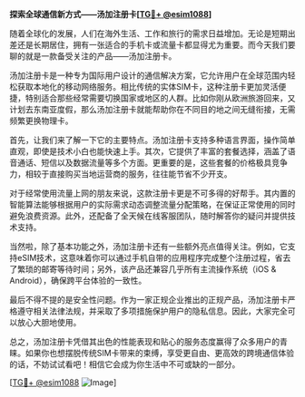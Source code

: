 **探索全球通信新方式——汤加注册卡[[TG💪+ @esim1088](https://t.me/s/esim1088)]**

随着全球化的发展，人们在海外生活、工作和旅行的需求日益增加。无论是短期出差还是长期居住，拥有一张适合的手机卡或流量卡都显得尤为重要。而今天我们要聊的就是一款备受关注的产品——汤加注册卡。

汤加注册卡是一种专为国际用户设计的通信解决方案，它允许用户在全球范围内轻松获取本地化的移动网络服务。相比传统的实体SIM卡，这种注册卡更加灵活便捷，特别适合那些经常需要切换国家或地区的人群。比如你刚从欧洲旅游回来，又计划去东南亚度假，那么汤加注册卡就能帮助你在不同目的地之间无缝衔接，无需频繁更换物理卡。

首先，让我们来了解一下它的主要特点。汤加注册卡支持多种语言界面，操作简单直观，即使是技术小白也能快速上手。其次，它提供了丰富的套餐选择，涵盖了语音通话、短信以及数据流量等多个方面。更重要的是，这些套餐的价格极具竞争力，相较于直接购买当地运营商的服务，往往能节省不少开支。

对于经常使用流量上网的朋友来说，这款注册卡更是不可多得的好帮手。其内置的智能算法能够根据用户的实际需求动态调整流量分配策略，在保证正常使用的同时避免浪费资源。此外，还配备了全天候在线客服团队，随时解答你的疑问并提供技术支持。

当然啦，除了基本功能之外，汤加注册卡还有一些额外亮点值得关注。例如，它支持eSIM技术，这意味着你可以通过手机自带的应用程序完成整个注册过程，省去了繁琐的邮寄等待时间；另外，该产品还兼容几乎所有主流操作系统（iOS & Android），确保跨平台体验的一致性。

最后不得不提的是安全性问题。作为一家正规企业推出的正规产品，汤加注册卡严格遵守相关法律法规，并采取了多项措施保护用户的隐私信息。因此，大家完全可以放心大胆地使用。

总之，汤加注册卡凭借其出色的性能表现和贴心的服务态度赢得了众多用户的青睐。如果你也想摆脱传统SIM卡带来的束缚，享受更自由、更高效的跨境通信体验的话，不妨试试看吧！相信它会成为你生活中不可或缺的一部分。

[[TG💪+ @esim1088](https://t.me/s/esim1088) ![Image](https://i.postimg.cc/4NQfJmqS/Snipaste-2025-05-13-00-14-12.png)]